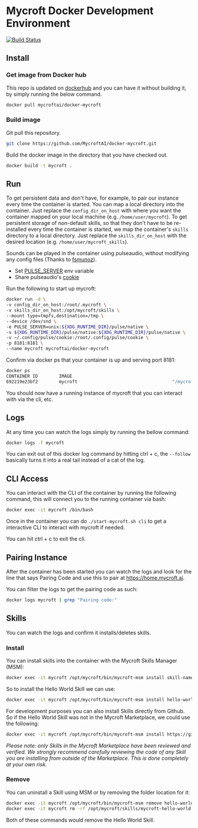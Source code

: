 # Mycroft Docker Development Environment

[![Build Status](https://travis-ci.org/MycroftAI/docker-mycroft.svg?branch=master)](https://travis-ci.org/MycroftAI/docker-mycroft)

## Install
### Get image from Docker hub
This repo is updated on [dockerhub](https://hub.docker.com/r/mycroftai/docker-mycroft/) and you can have it without building it, by simply running the below command.

```bash
docker pull mycroftai/docker-mycroft
```

### Build image
Git pull this repository.

```bash
git clone https://github.com/MycroftAI/docker-mycroft.git
```

Build the docker image in the directory that you have checked out.

```bash
docker build -t mycroft .
```

## Run
To get persistent data and don't have, for example, to pair our instance every time the container is started. You can map a local directory into the container. Just replace the `config_dir_on_host` with where you want the container mapped on your local machine (e.g. `/home/user/mycroft`). To get persistent storage of non-default skills, so that they don't have to be re-installed every time the container is started, we map the container's `skills` directory to a local directory. Just replace the `skills_dir_on_host` with the desired location (e.g. `/home/user/mycroft_skills`).

Sounds can be played in the container using pulseaudio, without modifying any config files (Thanks to [fsmunoz](https://github.com/jessfraz/dockerfiles/issues/85#issuecomment-299431931)).

* Set [PULSE_SERVER](https://www.freedesktop.org/wiki/Software/PulseAudio/Documentation/User/Network/#directconnection) env variable
* Share pulseaudio's [cookie](https://www.freedesktop.org/wiki/Software/PulseAudio/Documentation/User/Network/#authorization)

Run the following to start up mycroft:

```bash
docker run -d \
-v config_dir_on_host:/root/.mycroft \
-v skills_dir_on_host:/opt/mycroft/skills \
--mount type=tmpfs,destination=/tmp \
--device /dev/snd \
-e PULSE_SERVER=unix:${XDG_RUNTIME_DIR}/pulse/native \
-v ${XDG_RUNTIME_DIR}/pulse/native:${XDG_RUNTIME_DIR}/pulse/native \
-v ~/.config/pulse/cookie:/root/.config/pulse/cookie \
-p 8181:8181 \
--name mycroft mycroftai/docker-mycroft
```

Confirm via docker ps that your container is up and serving port 8181:

```bash
docker ps
CONTAINER ID        IMAGE                                                COMMAND                  CREATED             STATUS              PORTS                                            NAMES
692219e23bf2        mycroft                                    "/mycroft/ai/mycro..."         3 seconds ago         Up 1 second           0.0.0.0:8181->8181/tcp                          mycroft
```

You should now have a running instance of mycroft that you can interact with via the cli, etc.

## Logs
At any time you can watch the logs simply by running the bellow command:

```bash
docker logs -f mycroft
```

You can exit out of this docker log command by hitting ctrl + c, the `--follow` basically turns it into a real tail instead of a cat of the log.

## CLI Access
You can interact with the CLI of the container by running the following command, this will connect you to the running container via bash:

```bash
docker exec -it mycroft /bin/bash
```

Once in the container you can do `./start-mycroft.sh cli` to get a interactive CLI to interact with mycroft if needed.

You can hit ctrl + c to exit the cli.

## Pairing Instance
After the container has been started you can watch the logs and look for the line that says Pairing Code and use this to pair at https://home.mycroft.ai.

You can filter the logs to get the pairing code as such:

```bash
docker logs mycroft | grep "Pairing code:"

```

## Skills
You can watch the logs and confirm it installs/deletes skills.

### Install
You can install skills into the container with the Mycroft Skills Manager (MSM):

```bash
docker exec -it mycroft /opt/mycroft/bin/mycroft-msm install skill-name
```

So to install the Hello World Skill we can use:

```bash
docker exec -it mycroft /opt/mycroft/bin/mycroft-msm install hello-world
```

For development purposes you can also install Skills directly from Github. So if the Hello World Skill was not in the Mycroft Marketplace, we could use the following:

```bash
docker exec -it mycroft /opt/mycroft/bin/mycroft-msm install https://github.com/MycroftAI/skill-hello-world
```

_Please note: only Skills in the Mycroft Marketplace have been reviewed and verified. We strongly recommend carefully reviewing the code of any Skill you are installing from outside of the Marketplace. This is done completely at your own risk._

### Remove
You can uninstall a Skill using MSM or by removing the folder location for it:

```bash
docker exec -it mycroft /opt/mycroft/bin/mycroft-msm remove hello-world
docker exec -it mycroft rm -rf /opt/mycroft/skills/mycroft-hello-world.mycroftai
```

Both of these commands would remove the Hello World Skill.

